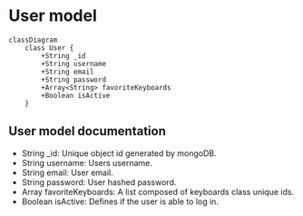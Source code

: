 # User model
```mermaid
classDiagram
    class User {
        +String _id  
        +String username
        +String email
        +String password
        +Array<String> favoriteKeyboards
        +Boolean isActive
    }
```

## User model documentation 
* String _id: Unique object id generated by mongoDB.
* String username: Users username.
* String email: User email.
* String password: User hashed password.
* Array favoriteKeyboards: A list composed of keyboards class unique ids.
* Boolean isActive: Defines if the user is able to log in.

